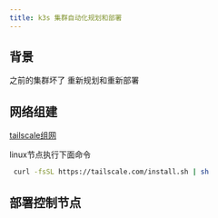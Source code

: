 ```yaml
---
title: k3s 集群自动化规划和部署
---
```


## 背景

之前的集群坏了 重新规划和重新部署

## 网络组建

[tailscale组网](https://tailscale.com/download/linux)

linux节点执行下面命令
```bash
 curl -fsSL https://tailscale.com/install.sh | sh
```

## 部署控制节点
```bash



```





